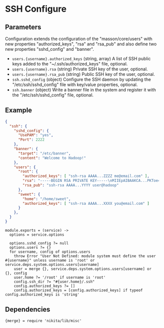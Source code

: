 
# SSH Configure

## Parameters

Configuration extends the configuration of the "masson/core/users" with
new properties "authorized\_keys", "rsa" and "rsa_pub" and also define
two new properties "sshd\_config" and "banner".

*   `users.{username}.authorized_keys` (string, array)
    A list of SSH public keys added to the "~/.ssh/authorized_keys" file, optional.
*   `users.{username}.rsa` (string)
    Private SSH key of the user, optional.
*   `users.{username}.rsa_pub` (string)
    Public SSH key of the user, optional.
*   `ssh.sshd_config` (object)
    Configure the SSH daemon by updating the "/etc/ssh/sshd_config" file with
    key/value properties, optional.
*   `ssh.banner` (object)
    Write a banner file in the system and register it with the "/etc/ssh/sshd_config" file, optional.

## Example

```json
{
  "ssh": {
    "sshd_config": {
      "UsePAM": "yes",
      "Port": 2222
    },
    "banner": {
      "target": "/etc/banner",
      "content": "Welcome to Hadoop!"
    },
    "users": {
      "root": {
        "authorized_keys": [ "ssh-rsa AAAA...ZZZZ me@email.com" ],
        "rsa": "-----BEGIN RSA PRIVATE KEY-----\nMIIEpAIBAAKCA...PKToe4z7C9BqMT7Og==\n-----END RSA PRIVATE KEY-----",
        "rsa_pub": "ssh-rsa AAAA...YYYY user@hadoop"
      },
      "sweet": {
        "home": "/home/sweet",
        "authorized_keys": [ "ssh-rsa AAAA...XXXX you@email.com" ]
      }
    },
  }
}
```

    module.exports = (service) ->
      options = service.options
      
      options.sshd_config ?= null
      options.users ?= {}
      for username, config of options.users
        throw Error "User Not Defined: module system must define the user #{username}" unless username is 'root' or service.deps.system.options.users[username]
        user = merge {}, service.deps.system.options.users[username] or {}, config
        user.home ?= '/root' if username is 'root'
        config.ssh_dir ?= "#{user.home}/.ssh"
        config.authorized_keys ?= []
        config.authorized_keys = [config.authorized_keys] if typeof config.authorized_keys is 'string'

## Dependencies

    {merge} = require 'nikita/lib/misc'
